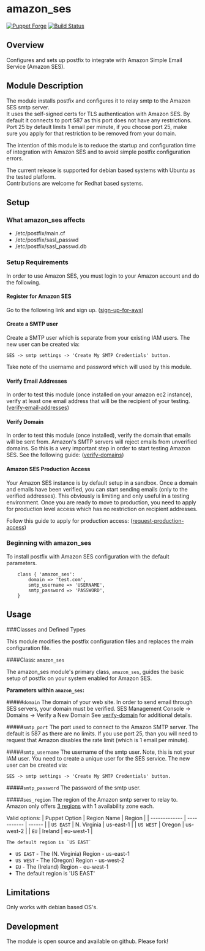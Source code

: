 # amazon_ses

[![Puppet Forge](http://img.shields.io/puppetforge/v/conzar/amazon_ses.svg)](https://forge.puppetlabs.com/conzar/amazon_ses)
[![Build Status](https://travis-ci.org/Conzar/amazon_ses.svg?branch=master)](https://travis-ci.org/Conzar/amazon_ses)

## Overview

Configures and sets up postfix to integrate with Amazon Simple Email Service (Amazon SES).

## Module Description

The module installs postfix and configures it to relay smtp to the Amazon SES smtp server.  
It uses the self-signed certs for TLS authentication with Amazon SES.  By default it connects to 
port 587 as this port does not have any restrictions.  Port 25 by default limits 1 email per minute,
if you choose port 25, make sure you apply for that restriction to be removed from your domain.

The intention of this module is to reduce the startup and configuration time of integration with
Amazon SES and to avoid simple postfix configuration errors.  

The current release is supported for debian based systems with Ubuntu as the tested platform.  
Contributions are welcome for Redhat based systems.

## Setup

### What amazon_ses affects

* /etc/postfix/main.cf
* /etc/postfix/sasl_passwd
* /etc/postfix/sasl_passwd.db

### Setup Requirements 

In order to use Amazon SES, you must login to your Amazon account and do the following.

#### Register for Amazon SES
Go to the following link and sign up. 
([sign-up-for-aws](http://docs.aws.amazon.com/ses/latest/DeveloperGuide/sign-up-for-aws.html))

#### Create a SMTP user
Create a SMTP user which is separate from your existing IAM users.
The new user can be created via:

    SES -> smtp settings -> 'Create My SMTP Credentials' button.

Take note of the username and password which will used by this module.

#### Verify Email Addresses
In order to test this module (once installed on your amazon ec2 instance),
verify at least one email address that will be the recipient of your testing.
([verify-email-addresses](http://docs.aws.amazon.com/ses/latest/DeveloperGuide/verify-email-addresses.html))

#### Verify Domain
In order to test this module (once installed), verify the domain that emails
will be sent from.  Amazon's SMTP servers will reject emails from unverified domains.
So this is a very important step in order to start testing Amazon SES.  See the following guide: 
([verify-domains](http://docs.aws.amazon.com/ses/latest/DeveloperGuide/verify-domains.html))

#### Amazon SES Production Access
Your Amazon SES instance is by default setup in a sandbox.  Once a domain and emails 
have been verified, you can start sending emails (only to the verified addresses).  This obviously
is limiting and only useful in a testing environment.  Once you are ready to move to production,
you need to apply for production level access which has no restriction on recipient addresses.

Follow this guide to apply for production access:
([request-production-access](http://docs.aws.amazon.com/ses/latest/DeveloperGuide/request-production-access.html))

### Beginning with amazon_ses

To install postfix with Amazon SES configuration with the default parameters.

```puppet
	class { 'amazon_ses':
  		domain => 'test.com',
  		smtp_username => 'USERNAME',
  		smtp_password => 'PASSWORD',
	}
```


## Usage

###Classes and Defined Types

This module modifies the postfix configuration files and replaces the main configuration file.

####Class: `amazon_ses`

The amazon_ses module's primary class, `amazon_ses`, guides the basic setup of postfix on your system enabled for Amazon SES.

**Parameters within `amazon_ses`:**

#####`domain`
   The domain of your web site.  In order to send email through SES servers, your domain must be verified.
   SES Management Console -> Domains -> Verify a New Domain
   See [verify-domain](http://docs.aws.amazon.com/ses/latest/DeveloperGuide/verify-domains.html) for additional details.

#####`smtp_port`
   The port used to connect to the Amazon SMTP server.  The default is 587 as there are no limits.
   If you use port 25, than you will need to request that Amazon disables the rate limit (which is 1 email per minute).

#####`smtp_username`
   The username of the smtp user.  Note, this is not your IAM user.  You need to create a unique
   user for the SES service.  The new user can be created via:

    SES -> smtp settings -> 'Create My SMTP Credentials' button.

#####`smtp_password`
   The password of the smtp user.

#####`ses_region`
   The region of the Amazon smtp server to relay to.  Amazon only offers [3 regions](http://docs.aws.amazon.com/ses/latest/DeveloperGuide/regions.html) with 1 availability zone each.

   Valid options:
	| Puppet Option | Region Name | Region |
	| ------------- | ----------- | ------ |
	| `US EAST`     | N. Virginia | us-east-1 |
	| `US WEST`     | Oregon      | us-west-2 |
	| `EU`          | Ireland     | eu-west-1 |

	The default region is `US EAST`

 * `US EAST` - The (N. Virginia) Region - us-east-1
 * `US WEST` - The (Oregon) Region - us-west-2
 * `EU` - The (Ireland) Region - eu-west-1
 * The default region is 'US EAST'

## Limitations

Only works with debian based OS's.

## Development

The module is open source and available on github.  Please fork!